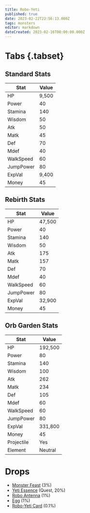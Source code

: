 ```yaml
---
title: Robo-Yeti
published: true
date: 2023-02-22T22:56:13.000Z
tags: monsters
editor: markdown
dateCreated: 2023-02-16T00:00:00.000Z
---
```


# Tabs {.tabset}

## Standard Stats

|Stat|Value|
|-|-|
|HP|9,500|
|Power|40|
|Stamina|140|
|Wisdom|50|
|Atk|50|
|Matk|45|
|Def|70|
|Mdef|40|
|WalkSpeed|60|
|JumpPower|80|
|ExpVal|9,400|
|Money|45|
## Rebirth Stats

|Stat|Value|
|-|-|
|HP|47,500|
|Power|40|
|Stamina|140|
|Wisdom|50|
|Atk|175|
|Matk|157|
|Def|70|
|Mdef|40|
|WalkSpeed|60|
|JumpPower|80|
|ExpVal|32,900|
|Money|45|
## Orb Garden Stats

|Stat|Value|
|-|-|
|HP|192,500|
|Power|80|
|Stamina|140|
|Wisdom|100|
|Atk|262|
|Matk|234|
|Def|105|
|Mdef|60|
|WalkSpeed|60|
|JumpPower|80|
|ExpVal|331,800|
|Money|45|
|Projectile|Yes|
|Element|Neutral|

# Drops
 * [Monster Feast](/items/monster-feast.md) (3%)
 * [Yeti Essence](/items/yeti-essence.md) (Quest, 20%)
 * [Robo Antenna](/items/robo-antenna.md) (1%)
 * [Egg](/items/egg.md) (1%)
 * [Robo-Yeti Card](/items/robo-yeti-card.md) (0.1%)
